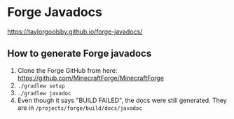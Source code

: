 # Forge Javadocs

https://taylorgoolsby.github.io/forge-javadocs/

## How to generate Forge javadocs

1. Clone the Forge GitHub from here: https://github.com/MinecraftForge/MinecraftForge
2. `./gradlew setup`
3. `./gradlew javadoc`
4. Even though it says "BUILD FAILED", the docs were still generated. They are in `/projects/forge/build/docs/javadoc`